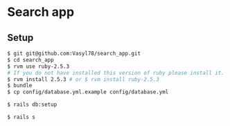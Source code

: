 # Search app

## Setup
```sh
$ git git@github.com:Vasyl78/search_app.git
$ cd search_app
$ rvm use ruby-2.5.3
# If you do not have installed this version of ruby please install it.
$ rvm install 2.5.3 # or $ rvm install ruby-2.5.3
$ bundle
$ cp config/database.yml.example config/database.yml
```
```sh
$ rails db:setup
```
```sh
$ rails s
```
